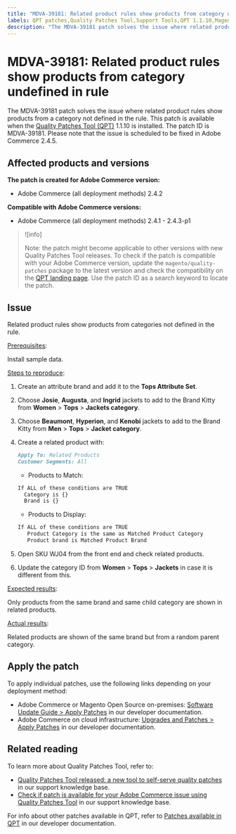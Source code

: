```yaml
---
title: "MDVA-39181: Related product rules show products from category undefined in rule"
labels: QPT patches,Quality Patches Tool,Support Tools,QPT 1.1.10,Magento,category,Adobe Commerce,cloud infrastructure,on-premises,2.4.1,2.4.1-p1,2.4.2,2.4.2-p1,2.4.2-p2,2.4.3,2.4.3-p1
description: "The MDVA-39181 patch solves the issue where related product rules show products from a category not defined in the rule. This patch is available when the [Quality Patches Tool (QPT)](https://support.magento.com/hc/en-us/articles/360047139492) 1.1.10 is installed. The patch ID is MDVA-39181. Please note that the issue is scheduled to be fixed in Adobe Commerce 2.4.5."
---
```


# MDVA-39181: Related product rules show products from category undefined in rule

The MDVA-39181 patch solves the issue where related product rules show products from a category not defined in the rule. This patch is available when the [Quality Patches Tool (QPT)](https://support.magento.com/hc/en-us/articles/360047139492) 1.1.10 is installed. The patch ID is MDVA-39181. Please note that the issue is scheduled to be fixed in Adobe Commerce 2.4.5.

## Affected products and versions

**The patch is created for Adobe Commerce version:**

* Adobe Commerce (all deployment methods) 2.4.2

**Compatible with Adobe Commerce versions:**

* Adobe Commerce (all deployment methods) 2.4.1 - 2.4.3-p1

>![info]
>
>Note: the patch might become applicable to other versions with new Quality Patches Tool releases. To check if the patch is compatible with your Adobe Commerce version, update the `magento/quality-patches` package to the latest version and check the compatibility on the [QPT landing page](https://devdocs.magento.com/quality-patches/tool.html#patch-grid). Use the patch ID as a search keyword to locate the patch.

## Issue

Related product rules show products from categories not defined in the rule.

<u>Prerequisites</u>:

Install sample data.

<u>Steps to reproduce</u>:

1. Create an attribute brand and add it to the **Tops Attribute Set**.
1. Choose **Josie**, **Augusta**, and **Ingrid** jackets to add to the Brand Kitty from **Women** > **Tops** > **Jackets category**.
1. Choose **Beaumont**, **Hyperion**, and **Kenobi** jackets to add to the Brand Kitty from **Men** > **Tops** > **Jacket category**.
1. Create a related product with:

    ```markdown
    Apply To: Related Products
    Customer Segments: All
    ```

    * Products to Match:

    ```markdown
    If ALL of these conditions are TRUE
      Category is {}
      Brand is {}
    ```

    * Products to Display:

    ```markdown
    If ALL of these conditions are TRUE
       Product Category is the same as Matched Product Category
       Product brand is Matched Product Brand
    ```

1. Open SKU WJ04 from the front end and check related products.
1. Update the category ID from **Women** > **Tops** > **Jackets** in case it is different from this.

<u>Expected results</u>:

Only products from the same brand and same child category are shown in related products.

<u>Actual results</u>:

Related products are shown of the same brand but from a random parent category.

## Apply the patch

To apply individual patches, use the following links depending on your deployment method:

* Adobe Commerce or Magento Open Source on-premises: [Software Update Guide > Apply Patches](https://devdocs.magento.com/guides/v2.4/comp-mgr/patching/mqp.html) in our developer documentation.
* Adobe Commerce on cloud infrastructure: [Upgrades and Patches > Apply Patches](https://devdocs.magento.com/cloud/project/project-patch.html) in our developer documentation.

## Related reading

To learn more about Quality Patches Tool, refer to:

* [Quality Patches Tool released: a new tool to self-serve quality patches](https://support.magento.com/hc/en-us/articles/360047139492) in our support knowledge base.
* [Check if patch is available for your Adobe Commerce issue using Quality Patches Tool](https://support.magento.com/hc/en-us/articles/360047125252) in our support knowledge base.

For info about other patches available in QPT, refer to [Patches available in QPT](https://devdocs.magento.com/quality-patches/tool.html#patch-grid) in our developer documentation.